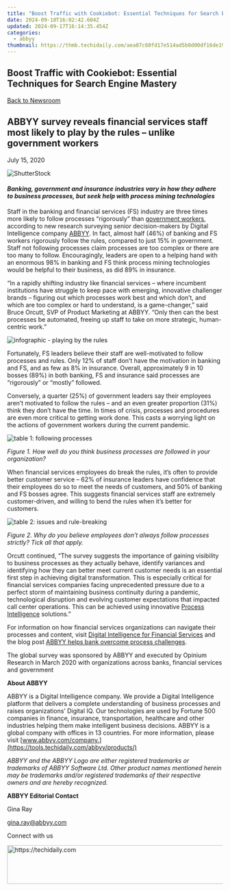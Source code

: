 ```yaml
---
title: "Boost Traffic with Cookiebot: Essential Techniques for Search Engine Mastery"
date: 2024-09-10T16:02:42.604Z
updated: 2024-09-17T16:14:35.454Z
categories:
  - abbyy
thumbnail: https://thmb.techidaily.com/aea87c60fd17e514ad5b0d00df16de19060de16b7b31b6165884880013291d16.jpg
---
```


## Boost Traffic with Cookiebot: Essential Techniques for Search Engine Mastery

[Back to Newsroom](https://tools.techidaily.com/abbyy/products/)

## ABBYY survey reveals financial services staff most likely to play by the rules – unlike government workers

July 15, 2020

![ShutterStock](https://content.abbyy.com/-/media/project/abbyy/abbyy/branchtemplates/shutterstock_1272462163_1296-x-729.jpg?h=729&iar=0&w=1296)

#### _**Banking, government and insurance industries vary in how they adhere to business processes, but seek help with process mining technologies**_

  
Staff in the banking and financial services (FS) industry are three times more likely to follow processes “rigorously” than [government workers](https://tools.techidaily.com/abbyy/products/), according to new research surveying senior decision-makers by Digital Intelligence company [ABBYY](https://tools.techidaily.com/abbyy/products/). In fact, almost half (46%) of banking and FS workers rigorously follow the rules, compared to just 15% in government. Staff not following processes claim processes are too complex or there are too many to follow. Encouragingly, leaders are open to a helping hand with an enormous 98% in banking and FS think process mining technologies would be helpful to their business, as did 89% in insurance.

“In a rapidly shifting industry like financial services – where incumbent institutions have struggle to keep pace with emerging, innovative challenger brands – figuring out which processes work best and which don’t, and which are too complex or hard to understand, is a game-changer,” said Bruce Orcutt, SVP of Product Marketing at ABBYY. “Only then can the best processes be automated, freeing up staff to take on more strategic, human-centric work.”

![infographic - playing by the rules](https://static1.abbyy.com/abbyycommedia/29009/11982_infographics_process-mining_abbyy-survey_eng_300dpi.jpg)

  
Fortunately, FS leaders believe their staff are well-motivated to follow processes and rules. Only 12% of staff don’t have the motivation in banking and FS, and as few as 8% in insurance. Overall, approximately 9 in 10 bosses (89%) in both banking, FS and insurance said processes are “rigorously” or “mostly” followed.

Conversely, a quarter (25%) of government leaders say their employees aren’t motivated to follow the rules – and an even greater proportion (31%) think they don’t have the time. In times of crisis, processes and procedures are even more critical to getting work done. This casts a worrying light on the actions of government workers during the current pandemic.

![table 1: following processes](https://static1.abbyy.com/abbyycommedia/29016/table-pr-07-17-en-1.jpg)

_Figure 1\. How well do you think business processes are followed in your organization?_

When financial services employees do break the rules, it’s often to provide better customer service – 62% of insurance leaders have confidence that their employees do so to meet the needs of customers, and 50% of banking and FS bosses agree. This suggests financial services staff are extremely customer-driven, and willing to bend the rules when it’s better for customers.

![table 2: issues and rule-breaking](https://static1.abbyy.com/abbyycommedia/29017/table-pr-07-17-en-2.jpg)

_Figure 2\. Why do you believe employees don’t always follow processes strictly? Tick all that apply._

Orcutt continued, “The survey suggests the importance of gaining visibility to business processes as they actually behave, identify variances and identifying how they can better meet current customer needs is an essential first step in achieving digital transformation. This is especially critical for financial services companies facing unprecedented pressure due to a perfect storm of maintaining business continuity during a pandemic, technological disruption and evolving customer expectations that impacted call center operations. This can be achieved using innovative [Process Intelligence](https://tools.techidaily.com/abbyy/products/) solutions.” 

For information on how financial services organizations can navigate their processes and content, visit [Digital Intelligence for Financial Services](https://tools.techidaily.com/abbyy/products/) and the blog post [ABBYY helps bank overcome process challenges](https://tools.techidaily.com/abbyy/products/).

The global survey was sponsored by ABBYY and executed by Opinium Research in March 2020 with organizations across banks, financial services and government

**About ABBYY**

ABBYY is a Digital Intelligence company. We provide a Digital Intelligence platform that delivers a complete understanding of business processes and raises organizations’ Digital IQ. Our technologies are used by Fortune 500 companies in finance, insurance, transportation, healthcare and other industries helping them make intelligent business decisions. ABBYY is a global company with offices in 13 countries. For more information, please visit [www.abbyy.com/company.](https://tools.techidaily.com/abbyy/products/)

_ABBYY and the ABBYY Logo are either registered trademarks or trademarks of ABBYY Software Ltd. Other product names mentioned herein may be trademarks and/or registered trademarks of their respective owners and are hereby recognized._

**ABBYY Editorial Contact**

Gina Ray

[gina.ray@abbyy.com](https://tools.techidaily.com/abbyy/products/)

Connect with us

<ins class="adsbygoogle"
     style="display:block"
     data-ad-format="autorelaxed"
     data-ad-client="ca-pub-7571918770474297"
     data-ad-slot="1223367746"></ins>

<ins class="adsbygoogle"
     style="display:block"
     data-ad-client="ca-pub-7571918770474297"
     data-ad-slot="8358498916"
     data-ad-format="auto"
     data-full-width-responsive="true"></ins>



<!-- affiliate ads begin -->
<a href="https://ephamedtechinc.pxf.io/c/5597632/2136617/26400" target="_top" id="2136617">
  <img src="//a.impactradius-go.com/display-ad/26400-2136617" border="0" alt="https://techidaily.com" width="728" height="90"/>
</a>
<img height="0" width="0" src="https://ephamedtechinc.pxf.io/i/5597632/2136617/26400" style="position:absolute;visibility:hidden;" border="0" />
<!-- affiliate ads end -->

